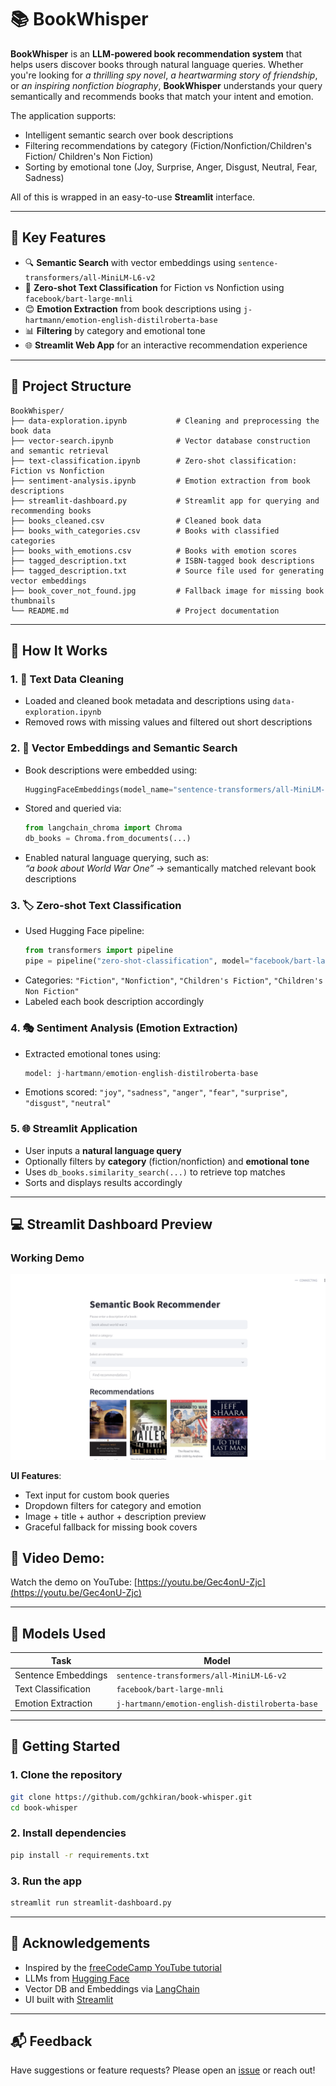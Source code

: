 
# 📚 BookWhisper

**BookWhisper** is an **LLM-powered book recommendation system** that helps users discover books through natural language queries. Whether you're looking for *a thrilling spy novel*, *a heartwarming story of friendship*, or *an inspiring nonfiction biography*, **BookWhisper** understands your query semantically and recommends books that match your intent and emotion.

The application supports:
- Intelligent semantic search over book descriptions
- Filtering recommendations by category (Fiction/Nonfiction/Children's Fiction/ Children's Non Fiction)
- Sorting by emotional tone (Joy, Surprise, Anger, Disgust, Neutral, Fear, Sadness)

All of this is wrapped in an easy-to-use **Streamlit** interface.

---

## 🧠 Key Features

- 🔍 **Semantic Search** with vector embeddings using `sentence-transformers/all-MiniLM-L6-v2`
- 🧾 **Zero-shot Text Classification** for Fiction vs Nonfiction using `facebook/bart-large-mnli`
- 😊 **Emotion Extraction** from book descriptions using `j-hartmann/emotion-english-distilroberta-base`
- 📊 **Filtering** by category and emotional tone
- 🌐 **Streamlit Web App** for an interactive recommendation experience

---

## 🧱 Project Structure

```
BookWhisper/
├── data-exploration.ipynb           # Cleaning and preprocessing the book data
├── vector-search.ipynb              # Vector database construction and semantic retrieval
├── text-classification.ipynb        # Zero-shot classification: Fiction vs Nonfiction
├── sentiment-analysis.ipynb         # Emotion extraction from book descriptions
├── streamlit-dashboard.py           # Streamlit app for querying and recommending books
├── books_cleaned.csv                # Cleaned book data
├── books_with_categories.csv        # Books with classified categories
├── books_with_emotions.csv          # Books with emotion scores
├── tagged_description.txt           # ISBN-tagged book descriptions
├── tagged_description.txt           # Source file used for generating vector embeddings
├── book_cover_not_found.jpg         # Fallback image for missing book thumbnails
└── README.md                        # Project documentation
```

---

## 🔧 How It Works

### 1. 🧼 Text Data Cleaning
- Loaded and cleaned book metadata and descriptions using `data-exploration.ipynb`
- Removed rows with missing values and filtered out short descriptions

### 2. 🧠 Vector Embeddings and Semantic Search
- Book descriptions were embedded using:
  ```python
  HuggingFaceEmbeddings(model_name="sentence-transformers/all-MiniLM-L6-v2")
  ```
- Stored and queried via:
  ```python
  from langchain_chroma import Chroma
  db_books = Chroma.from_documents(...)
  ```
- Enabled natural language querying, such as:  
  *“a book about World War One”* → semantically matched relevant book descriptions

### 3. 🏷️ Zero-shot Text Classification
- Used Hugging Face pipeline:
  ```python
  from transformers import pipeline
  pipe = pipeline("zero-shot-classification", model="facebook/bart-large-mnli", device="mps")
  ```
- Categories: `"Fiction"`, `"Nonfiction"`, `"Children's Fiction"`, `"Children's Non Fiction"`
- Labeled each book description accordingly

### 4. 🎭 Sentiment Analysis (Emotion Extraction)
- Extracted emotional tones using:
  ```python
  model: j-hartmann/emotion-english-distilroberta-base
  ```
- Emotions scored: `"joy"`, `"sadness"`, `"anger"`, `"fear"`, `"surprise"`, `"disgust"`, `"neutral"`

### 5. 🌐 Streamlit Application
- User inputs a **natural language query**
- Optionally filters by **category** (fiction/nonfiction) and **emotional tone**
- Uses `db_books.similarity_search(...)` to retrieve top matches
- Sorts and displays results accordingly

---

## 💻 Streamlit Dashboard Preview

### Working Demo
![Working Demo Screenshot](working-demo.png)

**UI Features**:
- Text input for custom book queries
- Dropdown filters for category and emotion
- Image + title + author + description preview
- Graceful fallback for missing book covers


## 🎥 Video Demo:

Watch the demo on YouTube: [https://youtu.be/Gec4onU-Zjc](https://youtu.be/Gec4onU-Zjc)


---

## 🔋 Models Used

| Task                     | Model                                                              |
|--------------------------|--------------------------------------------------------------------|
| Sentence Embeddings      | `sentence-transformers/all-MiniLM-L6-v2`                          |
| Text Classification      | `facebook/bart-large-mnli`                                        |
| Emotion Extraction       | `j-hartmann/emotion-english-distilroberta-base`                   |

---

## 🚀 Getting Started

### 1. Clone the repository
```bash
git clone https://github.com/gchkiran/book-whisper.git
cd book-whisper
```

### 2. Install dependencies
```bash
pip install -r requirements.txt
```

### 3. Run the app
```bash
streamlit run streamlit-dashboard.py
```

---


## 🙌 Acknowledgements

- Inspired by the [freeCodeCamp YouTube tutorial](https://www.youtube.com/watch?v=Q7mS1VHm3Yw)
- LLMs from [Hugging Face](https://huggingface.co/)
- Vector DB and Embeddings via [LangChain](https://www.langchain.com/)
- UI built with [Streamlit](https://streamlit.io)

---

## 📬 Feedback

Have suggestions or feature requests? Please open an [issue](https://github.com/gchkiran/book-whisper/issues) or reach out!

